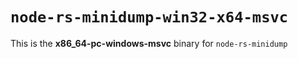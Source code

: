 # `node-rs-minidump-win32-x64-msvc`

This is the **x86_64-pc-windows-msvc** binary for `node-rs-minidump`
